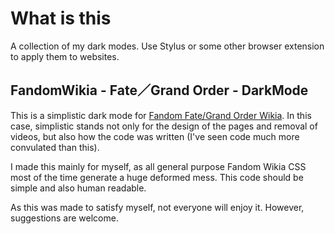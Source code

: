 # What is this

A collection of my dark modes. Use Stylus or some other browser extension to apply them to websites.

## FandomWikia - Fate／Grand Order - DarkMode

This is a simplistic dark mode for [Fandom Fate/Grand Order Wikia](https://fategrandorder.fandom.com/wiki/Fate/Grand_Order_Wikia). In this case, simplistic stands not only for the design of the pages and removal of videos, but also how the code was written (I've seen code much more convulated than this).

I made this mainly for myself, as all general purpose Fandom Wikia CSS most of the time generate a huge deformed mess. This code should be simple and also human readable.

As this was made to satisfy myself, not everyone will enjoy it. However, suggestions are welcome.
